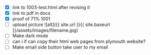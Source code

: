 - [X] link to 1003-test.html after revising it
- [X] link to pdf in docs
- [X] proof of 71% 1001
- [ ] upload picture ![alt]({{ site.url }}{{ site.baseurl }}/assets/images/filename.jpg)
- [ ] Make dark mode
- [ ] can i if can copy their html web pages from plymouth website?
- [ ] Make email side button take user to my email

